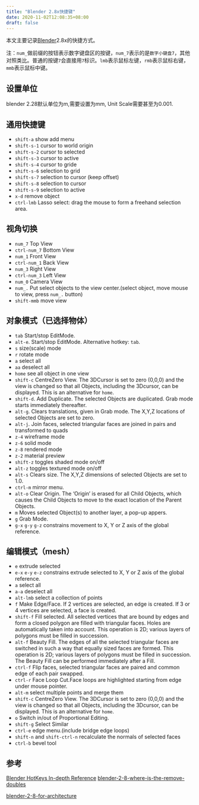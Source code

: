 ```yaml
---
title: "Blender 2.8x快捷键"
date: 2020-11-02T12:08:35+08:00
draft: false
---
```


本文主要记录[Blender](https://www.blender.org/)2.8x的快捷方式。

注：`num_`做前缀的按钮表示数字键盘区的按键，`num_7`表示的是`数字小键盘7`，其他对照类比。普通的按键`7`会直接用`7`标识。`lmb`表示鼠标左键，`rmb`表示鼠标右键，`mmb`表示鼠标中键。

## 设置单位
blender 2.28默认单位为m,需要设置为mm, Unit Scale需要甚至为0.001.

## 通用快捷键
* `shift-a` show add menu
* `shift-s-1` cursor to world origin
* `shift-s-2` cursor to selected
* `shift-s-3` cursor to active
* `shift-s-4` cursor to gride
* `shift-s-6` selection to grid
* `shift-s-7` selection to cursor (keep offset)
* `shift-s-8` selection to cursor
* `shift-s-9` selection to active
* `x-d` remove object
* `ctrl-lmb` Lasso select: drag the mouse to form a freehand selection area.


## 视角切换
* `num_7` Top View
* `ctrl-num_7` Bottom View
* `num_1` Front View
* `ctrl-num_1` Back View
* `num_3` Right View
* `ctrl-num_3` Left View
* `num_0` Camera View
* `num_.` Put select objects to the view center.(select object, move mouse to view, press `num_.` button)
* `shift-mmb` move view


## 对象模式（已选择物体）
* `tab` Start/stop EditMode.
* `alt-e`. Start/stop EditMode. Alternative hotkey: `tab`.
* `s` size(scale) mode
* `r` rotate mode 
* `a` select all
* `aa` deselect all
* `home` see all object in one view
* `shift-c` CentreZero View. The 3DCursor is set to zero (0,0,0) and the view is changed so that all Objects, including the 3Dcursor, can be displayed. This is an alternative for `home`.
* `shift-d`. Add Duplicate. The selected Objects are duplicated. Grab mode starts immediately thereafter.
* `alt-g`. Clears translations, given in Grab mode. The X,Y,Z locations of selected Objects are set to zero.
* `alt-j`. Join faces, selected triangular faces are joined in pairs
and transformed to quads
* `z-4` wireframe mode
* `z-6` solid mode
* `z-8` rendered mode
* `z-2` material preview
* `shift-z` toggles shaded mode on/off
* `alt-z` toggles textured mode on/off
* `alt-s` Clears size. The X,Y,Z dimensions of selected Objects
are set to 1.0.
* `ctrl-m` mirror menu.
* `alt-o` Clear Origin. The ‘Origin’ is erased for all Child
Objects, which causes the Child Objects to move to the exact
location of the Parent Objects.
* `m` Moves selected Object(s) to another layer, a pop-up appers.
* `g` Grab Mode.
* `g-x` `g-y` `g-z` constrains movement to X, Y or Z axis of the global reference.


## 编辑模式（mesh）
* `e` extrude selected
* `e-x` `e-y` `e-z` constrains extrude selected to X, Y or Z axis of the global reference.
* `a` select all
* `a-a` deselect all
* `alt-lmb` select a collection of points
* `f` Make Edge/Face. If 2 vertices are selected, an edge is
created. If 3 or 4 vertices are selected, a face is created.
* `shift-f` Fill selected. All selected vertices that are bound by
edges and form a closed polygon are filled with triangular faces.
Holes are automatically taken into account. This operation is 2D;
various layers of polygons must be filled in succession.
* `alt-f` Beauty Fill. The edges of all the selected triangular faces
are switched in such a way that equally sized faces are formed.
This operation is 2D; various layers of polygons must be filled in
succession. The Beauty Fill can be performed immediately after
a Fill.
* `ctrl-f` Flip faces, selected triangular faces are paired and
common edge of each pair swapped.
* `ctrl-r` Face Loop Cut.Face loops are highlighted starting from edge under mouse pointer.
* `alt-m` select multiple points and merge them
* `shift-c` CentreZero View. The 3DCursor is set to zero (0,0,0) and the view is changed so that all Objects, including the 3Dcursor, can be displayed. This is an alternative for `home`.
* `o` Switch in/out of Proportional Editing.
* `shift-g` Select Similar
* `ctrl-e` edge menu.(include bridge edge loops)
* `shift-n` and `shift-ctrl-n` recalculate the normals of selected faces 
* `ctrl-b` bevel tool


## 参考
[Blender HotKeys In-depth Reference](https://download.blender.org/documentation/BlenderHotkeyReference.pdf)
[blender-2-8-where-is-the-remove-doubles](https://www.blender3darchitect.com/modeling-for-architecture/blender-2-8-where-is-the-remove-doubles/)

[blender-2-8-for-architecture](https://www.blender3darchitect.com/blender-2-8-for-architecture/?source=post)
